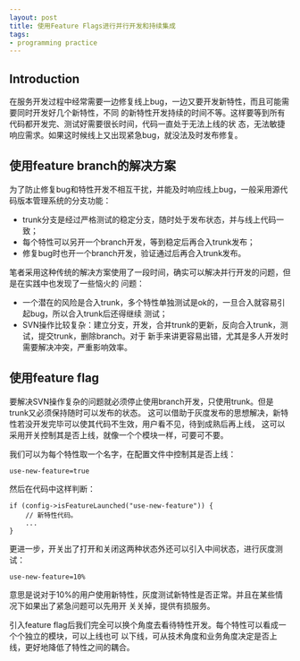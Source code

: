 ```yaml
---
layout: post
title: 使用Feature Flags进行并行开发和持续集成
tags:
- programming practice
---
```


## Introduction

在服务开发过程中经常需要一边修复线上bug，一边又要开发新特性，而且可能需要同时开发好几个新特性，不同
的新特性开发持续的时间不等。这样要等到所有代码都开发完、测试好需要很长时间，代码一直处于无法上线的状
态，无法敏捷响应需求。如果这时候线上又出现紧急bug，就没法及时发布修复。

## 使用feature branch的解决方案

为了防止修复bug和特性开发不相互干扰，并能及时响应线上bug，一般采用源代码版本管理系统的分支功能：

* trunk分支是经过严格测试的稳定分支，随时处于发布状态，并与线上代码一致；
* 每个特性可以另开一个branch开发，等到稳定后再合入trunk发布；
* 修复bug时也开一个branch开发，验证通过后再合入trunk发布。

笔者采用这种传统的解决方案使用了一段时间，确实可以解决并行开发的问题，但是在实践中也发现了一些恼火的
问题：

* 一个潜在的风险是合入trunk，多个特性单独测试是ok的，一旦合入就容易引起bug，所以合入trunk后还得继续
  测试；
* SVN操作比较复杂：建立分支，开发，合并trunk的更新，反向合入trunk，测试，提交trunk，删除branch。对于
  新手来讲更容易出错，尤其是多人开发时需要解决冲突，严重影响效率。

## 使用feature flag

要解决SVN操作复杂的问题就必须停止使用branch开发，只使用trunk。但是trunk又必须保持随时可以发布的状态。
这可以借助于灰度发布的思想解决，新特性若没开发完毕可以使其代码不生效，用户看不见，待到成熟后再上线，
这可以采用开关控制其是否上线，就像一个个模块一样，可要可不要。

我们可以为每个特性取一个名字，在配置文件中控制其是否上线：

    use-new-feature=true

然后在代码中这样判断：

    if (config->isFeatureLaunched("use-new-feature")) {
        // 新特性代码。
        ...
    }

更进一步，开关出了打开和关闭这两种状态外还可以引入中间状态，进行灰度测试：

    use-new-feature=10%

意思是说对于10%的用户使用新特性，灰度测试新特性是否正常。并且在某些情况下如果出了紧急问题可以先用开
关关掉，提供有损服务。

引入feature flag后我们完全可以换个角度去看待特性开发。每个特性可以看成一个个独立的模块，可以上线也可
以下线，可从技术角度和业务角度决定是否上线，更好地降低了特性之间的耦合。
